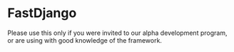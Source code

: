 # FastDjango

Please use this only if you were invited to our alpha development program, or are using with good knowledge of the framework.